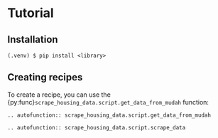 # Tutorial

## Installation

```console
(.venv) $ pip install <library>
```

## Creating recipes

To create a recipe, you can use the {py:func}`scrape_housing_data.script.get_data_from_mudah` function:

```{eval-rst}
.. autofunction:: scrape_housing_data.script.get_data_from_mudah

```

```{eval-rst}
.. autofunction:: scrape_housing_data.script.scrape_data
```